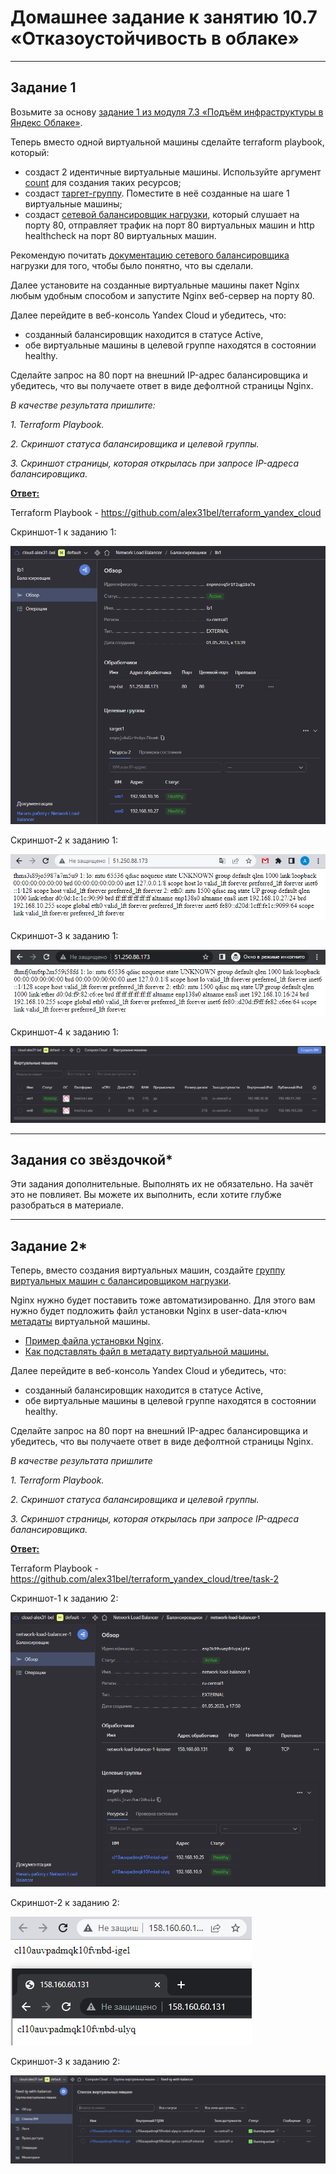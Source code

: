 # Домашнее задание к занятию 10.7 «Отказоустойчивость в облаке»

 ---

## Задание 1 

Возьмите за основу [задание 1 из модуля 7.3 «Подъём инфраструктуры в Яндекс Облаке»](https://github.com/netology-code/sdvps-homeworks/blob/main/7-03.md#задание-1).

Теперь вместо одной виртуальной машины сделайте terraform playbook, который:

- создаст 2 идентичные виртуальные машины. Используйте аргумент [count](https://www.terraform.io/docs/language/meta-arguments/count.html) для создания таких ресурсов;
- создаст [таргет-группу](https://registry.terraform.io/providers/yandex-cloud/yandex/latest/docs/resources/lb_target_group). Поместите в неё созданные на шаге 1 виртуальные машины;
- создаст [сетевой балансировщик нагрузки](https://registry.terraform.io/providers/yandex-cloud/yandex/latest/docs/resources/lb_network_load_balancer), который слушает на порту 80, отправляет трафик на порт 80 виртуальных машин и http healthcheck на порт 80 виртуальных машин.

Рекомендую почитать [документацию сетевого балансировщика](https://cloud.yandex.ru/docs/network-load-balancer/quickstart) нагрузки для того, чтобы было понятно, что вы сделали.

Далее установите на созданные виртуальные машины пакет Nginx любым удобным способом и запустите Nginx веб-сервер на порту 80.

Далее перейдите в веб-консоль Yandex Cloud и убедитесь, что: 

- созданный балансировщик находится в статусе Active,
- обе виртуальные машины в целевой группе находятся в состоянии healthy.

Сделайте запрос на 80 порт на внешний IP-адрес балансировщика и убедитесь, что вы получаете ответ в виде дефолтной страницы Nginx.

*В качестве результата пришлите:*

*1. Terraform Playbook.*

*2. Скриншот статуса балансировщика и целевой группы.*

*3. Скриншот страницы, которая открылась при запросе IP-адреса балансировщика.*

<ins>**Ответ:**</ins>

Terraform Playbook - https://github.com/alex31bel/terraform_yandex_cloud

Скриншот-1 к заданию 1:

![Скриншот-1](https://github.com/alex31bel/srlb-homework/blob/srlb-14/img/10-07-1-1.PNG)

Скриншот-2 к заданию 1:

![Скриншот-2](https://github.com/alex31bel/srlb-homework/blob/srlb-14/img/10-07-1-2.PNG)

Скриншот-3 к заданию 1:

![Скриншот-3](https://github.com/alex31bel/srlb-homework/blob/srlb-14/img/10-07-1-3.PNG)

Скриншот-4 к заданию 1:

![Скриншот-4](https://github.com/alex31bel/srlb-homework/blob/srlb-14/img/10-07-1-4.PNG)

---

## Задания со звёздочкой*
Эти задания дополнительные. Выполнять их не обязательно. На зачёт это не повлияет. Вы можете их выполнить, если хотите глубже разобраться в материале.

---

## Задание 2*

Теперь, вместо создания виртуальных машин, создайте [группу виртуальных машин с балансировщиком нагрузки](https://cloud.yandex.ru/docs/compute/operations/instance-groups/create-with-balancer).

Nginx нужно будет поставить тоже автоматизированно. Для этого вам нужно будет подложить файл установки Nginx в user-data-ключ [метадаты](https://cloud.yandex.ru/docs/compute/concepts/vm-metadata) виртуальной машины.

- [Пример файла установки Nginx](https://github.com/nar3k/yc-public-tasks/blob/master/terraform/metadata.yaml).
- [Как подставлять файл в метадату виртуальной машины.](https://github.com/nar3k/yc-public-tasks/blob/a6c50a5e1d82f27e6d7f3897972adb872299f14a/terraform/main.tf#L38)

Далее перейдите в веб-консоль Yandex Cloud и убедитесь, что: 

- созданный балансировщик находится в статусе Active,
- обе виртуальные машины в целевой группе находятся в состоянии healthy.

Сделайте запрос на 80 порт на внешний IP-адрес балансировщика и убедитесь, что вы получаете ответ в виде дефолтной страницы Nginx.

*В качестве результата пришлите*

*1. Terraform Playbook.*

*2. Скриншот статуса балансировщика и целевой группы.*

*3. Скриншот страницы, которая открылась при запросе IP-адреса балансировщика.*


<ins>**Ответ:**</ins>

Terraform Playbook - https://github.com/alex31bel/terraform_yandex_cloud/tree/task-2

Скриншот-1 к заданию 2:

![Скриншот-1](https://github.com/alex31bel/srlb-homework/blob/srlb-14/img/10-07-2-1.PNG)

Скриншот-2 к заданию 2:

![Скриншот-2](https://github.com/alex31bel/srlb-homework/blob/srlb-14/img/10-07-2-2.PNG)

Скриншот-3 к заданию 2:

![Скриншот-3](https://github.com/alex31bel/srlb-homework/blob/srlb-14/img/10-07-2-3.PNG)
